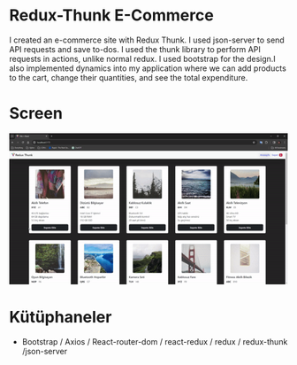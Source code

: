 # Redux-Thunk E-Commerce

I created an e-commerce site with Redux Thunk. I used json-server to send API requests and save to-dos. I used the thunk library to perform API requests in actions, unlike normal redux.
I used bootstrap for the design.I also implemented dynamics into my application where we can add products to the cart, change their quantities, and see the total expenditure.

# Screen
![](thunk-e-commerce.gif)

# Kütüphaneler

- Bootstrap / Axios / React-router-dom / react-redux / redux / redux-thunk /json-server
